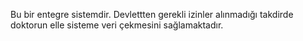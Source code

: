 <p>Bu bir entegre sistemdir. Devlettten gerekli izinler alınmadığı takdirde doktorun elle sisteme veri çekmesini sağlamaktadır.</p>
